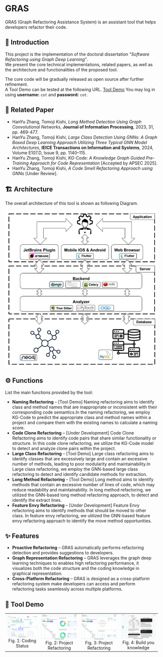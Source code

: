 # GRAS
GRAS (Graph Refactoring Assistance System) is an assistant tool that helps developers refactor their code.

## 📖 Introduction  
This project is the implementation of the doctoral dissertation *"Software Refactoring using Graph Deep Learning"*.  
We present the core technical implementations, related papers, as well as the architecture and functionalities of the proposed tool.  

The core code will be gradually released as open source after further refinement.  
A Tool Demo can be tested at the following URL.
[Tool Demo](http://3.27.214.171/)
You may log in using **username:** `cot` and **password:** `cot`.  


## 📑 Related Paper  
- HanYu Zhang, Tomoji Kishi, *Long Method Detection Using Graph Convolutional Networks*, **Journal of Information Processing**, 2023, 31, pp. 469-477.  
- HanYu Zhang, Tomoji Kishi, *Large Class Detection Using GNNs: A Graph Based Deep Learning Approach Utilizing Three Typical GNN Model Architectures*, **IEICE Transactions on Information and Systems**, 2024, Volume E107.D, Issue 9, pp. 1140–115.  
- HanYu Zhang, Tomoji Kishi, *KG-Code: A Knowledge Graph Guided Pre-Training Approach for Code Representation* [Accepted by APSEC 2025].
- HanYu Zhang, Tomoji Kishi, *A Code Smell Refactoring Approach using GNNs* [Under Review].

## 🏗 Architecture  
The overall architecture of this tool is shown as following Diagram.

![Architecture Diagram](./assets/architecture.jpg)  

## ⚙️ Functions  
List the main functions provided by the tool:  

- **Naming Refactoring** – [Tool Demo] Naming refactoring aims to identify class and method names that are inappropriate or inconsistent with their corresponding code semantics.In the naming refactoring, we employ KG-Code to predict the appropriate class and method names within a project and compare them with the existing names to calculate a naming score.
- **Code Clone Refactoring** – [Under Development] Code Clone Refactoring aims to identify code  pairs that share similar functionality or structure. In this code clone refactoring, we utilize the KG-Code model to detect and analyze clone pairs within the project. 
- **Large Class Refactoring** – [Tool Demo] Large class refactoring aims to identify classes that are excessively large and contain an excessive number of methods, leading to poor modularity and maintainability.In Large class refactoring, we employ the GNN-based large class refactoring to detect and identify candidate methods for extraction.  
- **Long Method Refactoring** – [Tool Demo] Long method aims to identify methods that contain an excessive number of lines of code, which may reduce readability and maintainability. In long method refactoring, we utilized the GNN-based long method refactoring approach, to detect and identify the extract lines.
- **Feature Envy Refactoring** – [Under Development] Feature Envy refactoring aims to identify methods that should be moved to other class. In feature envy refactoring, we utilized the GNN-based feature envy refactoring approach to identify the move method opportunities.

## ✨ Features  
- **Proactive Refactoring** – GRAS automatically performs refactoring detection and provides suggestions to developers. 
- **Graph Representation Refactoring** – GRAS leverages the graph deep learning techniques to enables high refactoring performance, it visualizes both the code structure and the coding knowledge in graphical representation. 
- **Cross-Platform Refactoring** – GRAS is designed as a cross-platform refactoring system make developers can access and perform refactoring tasks seamlessly across multiple platforms.

## 🚀 Tool Demo
<table>
  <tr>
    <td align="center"><img src="./assets/demo1.png" width="180"><br>Fig. 1: Coding Status</td>
    <td align="center"><img src="./assets/demo2.png" width="180"><br>Fig. 2: Project Refactoring</td>
    <td align="center"><img src="./assets/demo3.png" width="180"><br>Fig. 3: Project Refactoring</td>
    <td align="center"><img src="./assets/demo4.png" width="180"><br>Fig. 4: Build you knowledge</td>
  </tr>
</table>

